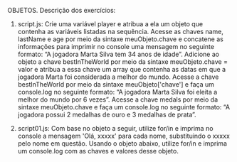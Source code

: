 OBJETOS.
Descrição dos exercícios:

1. script.js:
    Crie uma variável player e atribua a ela um objeto que contenha as variáveis listadas na sequência.
    Acesse as chaves name, lastName e age por meio da sintaxe meuObjeto.chave e concatene as informações para imprimir no console uma mensagem no seguinte formato: “A jogadora Marta Silva tem 34 anos de idade”.
    Adicione ao objeto a chave bestInTheWorld por meio da sintaxe meuObjeto.chave = valor e atribua a essa chave um array que contenha as datas em que a jogadora Marta foi considerada a melhor do mundo.
    Acesse a chave bestInTheWorld por meio da sintaxe meuObjeto['chave'] e faça um console.log no seguinte formato: “A jogadora Marta Silva foi eleita a melhor do mundo por 6 vezes”.
    Acesse a chave medals por meio da sintaxe meuObjeto.chave e faça um console.log no seguinte formato: “A jogadora possui 2 medalhas de ouro e 3 medalhas de prata”.

2. script01.js:
    Com base no objeto a seguir, utilize for/in e imprima no console a mensagem 'Olá, xxxxx' para cada nome, substituindo o xxxxx pelo nome em questão.
    Usando o objeto abaixo, utilize for/in e imprima um console.log com as chaves e valores desse objeto.